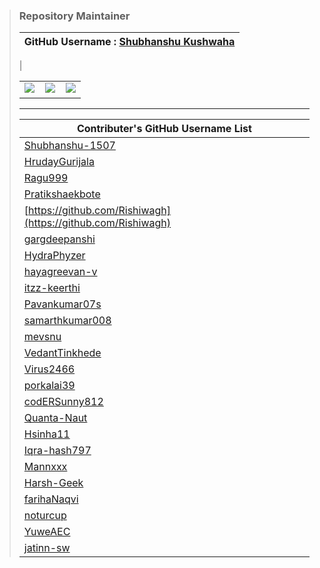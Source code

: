 > ### Repository Maintainer
>
> | GitHub Username : [Shubhanshu Kushwaha](https://github.com/Shubhanshu-1507) |
> | --------------------------------------------------------------------------- |
>
> |<table>

<tr>
<td align="center"> 
  <a href="https://www.linkedin.com/in/shubhanshu-kushwaha/"><img src="https://img.shields.io/badge/linkedin-%230077B5.svg?style=for-the-badge&logo=linkedin&logoColor=white" ></a>
   &nbsp;&nbsp;
 <a href="https://x.com/shubhanshukus15"><img src="https://img.shields.io/badge/shubhanshukus15-%231DA1F2.svg?style=for-the-badge&logo=Twitter&logoColor=white" ></a>
   &nbsp;&nbsp;
   <a href="mailto:mailto:shubhanshukushwaha2050@gmail.com"><img src="https://img.shields.io/badge/Gmail-D14836?style=for-the-badge&logo=gmail&logoColor=white"></a>
</td></tr>
</table>

---

| Contributer's GitHub Username List                           |
| ------------------------------------------------------------ |
| [Shubhanshu-1507](https://github.com/Shubhanshu-1507)        |
| [HrudayGurijala](https://github.com/HrudayGurijala)          |
| [Ragu999](https://github.com/Ragu999)                        |
| [Pratikshaekbote](https://github.com/Pratikshaekbote)        |
| [https://github.com/Rishiwagh](https://github.com/Rishiwagh) |
| [gargdeepanshi](https://github.com/gargdeepanshi)            |
| [HydraPhyzer](https://github.com/HydraPhyzer)                |
| [hayagreevan-v](https://github.com/hayagreevan-v)            |
| [itzz-keerthi](https://github.com/itzz-keerthi)              |
| [Pavankumar07s](https://github.com/Pavankumar07s)            |
| [samarthkumar008](https://github.com/samarthkumar008)        |
| [mevsnu](https://github.com/mevsnu)                          |
| [VedantTinkhede](https://github.com/VedantTinkhede)          |
| [Virus2466](https://github.com/Virus2466)                    |
| [porkalai39](https://github.com/porkalai39)                  |
| [codERSunny812](https://github.com/codERSunny812)            |
| [Quanta-Naut](https://github.com/Quanta-Naut)                |
| [Hsinha11](https://github.com/Hsinha11)                      |
| [Iqra-hash797](https://github.com/Iqra-hash797)              |
| [Mannxxx](https://github.com/Mannxxx)                        |
| [Harsh-Geek](https://github.com/Harsh-Geek)                  |
| [farihaNaqvi](https://github.com/farihaNaqvi)                |
| [noturcup](https://github.com/noturcup)                      |
| [YuweAEC](https://github.com/YuweAEC)                        |
| [jatinn-sw](https://github.com/jatinn-sw)                    |
